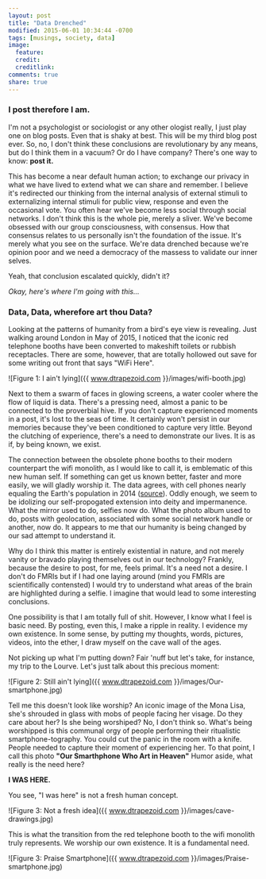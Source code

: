 ```yaml
---
layout: post
title: "Data Drenched"
modified: 2015-06-01 10:34:44 -0700
tags: [musings, society, data]
image:
  feature:
  credit:
  creditlink:
comments: true
share: true
---
```


### I post therefore I am.

I'm not a psychologist or sociologist or any other ologist really, I just play one
on blog posts. Even that is shaky at best. This will be my third blog post ever.
So, no, I don't think these conclusions are revolutionary by any means, but do I
think them in a vacuum? Or do I have company? There's one way to know: **post it.**

This has become a near default human action; to exchange our privacy in what we have
lived to extend what we can share and remember.
I believe it's redirected our thinking from the internal analysis of external
stimuli to externalizing internal stimuli for public view, response and even the
occasional vote. You often hear we've become less social through social networks.
I don't think this is the whole pie, merely a sliver. We've become obsessed with
our group consciousness, with consensus.
How that consensus relates to us personally isn't the foundation of the
issue. It's merely what you see on the surface. We're data drenched because we're
opinion poor and we need a democracy of the massess to validate our inner selves.

Yeah, that conclusion escalated quickly, didn't it?

*Okay, here's where I'm going with this...*


### Data, Data, wherefore art thou Data?

Looking at the patterns of humanity from a bird's eye view is revealing. Just
walking around London in May of 2015, I noticed that the iconic red telephone booths have been
converted to makeshift toilets or rubbish receptacles. There are some, however,
that are totally hollowed out save for some writing out front that says "WiFi Here".


![Figure 1: I ain't lying]({{ www.dtrapezoid.com }}/images/wifi-booth.jpg)

Next to them a swarm of faces in glowing screens, a water cooler where the flow
of liquid is data. There's a pressing need, almost a panic to be connected to the
proverbial hive. If you don't capture experienced moments in a post, it's lost
to the seas of time. It certainly won't persist in our memories because they've
been conditioned to capture very little. Beyond the clutching of experience,
there's a need to demonstrate our lives. It is as if, by being known, we exist.

The connection between the obsolete phone booths to their modern counterpart the wifi
monolith, as I would like to call it, is emblematic of this new human self.
If something can get us known better, faster and more easily, we will gladly
worship it. The data agrees, with cell phones nearly equaling the Earth's population
in 2014 ([source](http://qz.com/179897)). Oddly enough, we seem to be idolizing
our self-propogated extension into deity and impermanence. What the mirror used
to do, selfies now do. What the photo album used to do, posts with geolocation,
associated with some social network handle or another, now do. It appears to me
that our humanity is being changed by our sad attempt to understand it.

Why do I think this matter is entirely existential in nature, and not merely vanity
or bravado playing themselves out in our technology? Frankly, because the desire to
post, for me, feels primal. It's a need not a desire. I don't do FMRIs but if I had
one laying around (mind you FMRIs are scientifically contensted) I would try to
understand what
areas of the brain are highlighted during a selfie. I imagine
that would lead to some interesting conclusions.

One possibility is that I am totally full
of shit. However, I know what I feel is basic need. By posting, even this, I make
a ripple in reality. I evidence my own existence. In some sense, by putting my thoughts,
words, pictures, videos, into the ether, I draw myself on the cave wall of the ages.

Not picking up what I'm putting down? Fair 'nuff but let's take, for instance,
my trip to the Lourve. Let's just talk about this precious moment:

![Figure 2: Still ain't lying]({{ www.dtrapezoid.com }}/images/Our-smartphone.jpg)

Tell me this doesn't look like worship? An iconic image of the Mona Lisa,
she's shrouded in glass with mobs of people facing her visage. Do they care about her?
Is she being worshiped? No, I don't think so. What's being worshipped is this
communal orgy of people performing their ritualistic smartphone-tography. You
could cut the panic in the room with a knife. People needed to capture their moment
of experiencing her. To that point, I call this photo **"Our Smarthphone
Who Art in Heaven"** Humor aside, what really is the need here?

**I WAS HERE.**

You see, "I was here" is not a fresh human concept.

![Figure 3: Not a fresh idea]({{ www.dtrapezoid.com }}/images/cave-drawings.jpg)

This is what the transition from the red telephone booth to the wifi monolith truly
represents. We worship our own existence. It is a fundamental need.

![Figure 3: Praise Smartphone]({{ www.dtrapezoid.com }}/images/Praise-smartphone.jpg)
